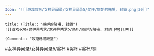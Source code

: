 ```yaml
---
Icon: "![[游戏攻略/女神异闻录/女神异闻录5/奖杯/嫉妒的賭場, 封鎖.png|30]]"
---
```

```ad-common-bronze-trophy
title: (Title:: "嫉妒的賭場, 封鎖")
![[游戏攻略/女神异闻录/女神异闻录5/奖杯/嫉妒的賭場, 封鎖.png|100]]

(Comment:: "攻陷賭場殿堂")
```

#女神异闻录/女神异闻录5/奖杯 #奖杯 #奖杯/铜
